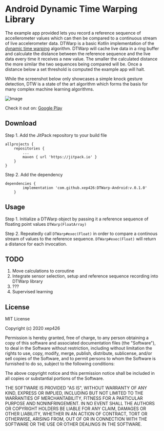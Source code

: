 # Android Dynamic Time Warping Library

The example app provided lets you record a reference sequence of accellerometer values which can then be compared to a continuous stream of live accelerometer data. DTWarp is a basic Kotlin implementation of the [dynamic time warping](https://en.wikipedia.org/wiki/Dynamic_time_warping) algorithm. DTWarp will cache live data in a ring buffer and calculate the distance between the reference sequence and the live data every time it receives a new value. The smaller the calculated distance the more similar the two sequences being compared will be. Once a distance below a set threshold is computed the example app will halt.

While the screenshot below only showcases a simple knock gesture detection, DTW is a state of the art algorithm which forms the basis for many complex machine learning algorithms. 

![Image](https://media3.giphy.com/media/gHhreeLlak3Qph5fDQ/giphy.gif)

Check it out on: [Google Play](https://play.google.com/store/apps/details?id=com.gmail.xep426.dynamictimewarpingexample)

## Download

Step 1. Add the JitPack repository to your build file 

```
allprojects {
    repositories {
        ...
        maven { url 'https://jitpack.io' }
    }
}
```

Step 2. Add the dependency

```
dependencies {
        implementation 'com.github.xep426:DTWarp-Android:v.0.1.0'
	}
```

## Usage

Step 1. Initialize a DTWarp object by passing it a reference sequence of floating point values `DTWarp(FloatArray)`

Step 2. Repeatedly call `DTWarp#exec(Float)` in order to compare a continous stream of values to the reference sequence. `DTWarp#exec(Float)` will return a distance for each invocation.


## TODO
1. Move calculations to coroutine
2. Integrate sensor selection, setup and reference sequence recording into DTWarp library
3. ???
4. Supervised learning 

## License 

MIT License

Copyright (c) 2020 xep426

Permission is hereby granted, free of charge, to any person obtaining a copy of this software and associated documentation files (the "Software"), to deal in the Software without restriction, including without limitation the rights to use, copy, modify, merge, publish, distribute, sublicense, and/or sell copies of the Software, and to permit persons to whom the Software is furnished to do so, subject to the following conditions:

The above copyright notice and this permission notice shall be included in all copies or substantial portions of the Software.

THE SOFTWARE IS PROVIDED "AS IS", WITHOUT WARRANTY OF ANY KIND, EXPRESS OR IMPLIED, INCLUDING BUT NOT LIMITED TO THE WARRANTIES OF MERCHANTABILITY, FITNESS FOR A PARTICULAR PURPOSE AND NONINFRINGEMENT. IN NO EVENT SHALL THE AUTHORS OR COPYRIGHT HOLDERS BE LIABLE FOR ANY CLAIM, DAMAGES OR OTHER LIABILITY, WHETHER IN AN ACTION OF CONTRACT, TORT OR OTHERWISE, ARISING FROM, OUT OF OR IN CONNECTION WITH THE SOFTWARE OR THE USE OR OTHER DEALINGS IN THE SOFTWARE.
